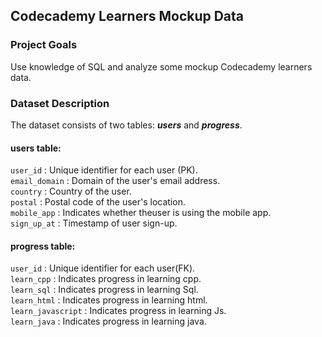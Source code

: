 ## Codecademy Learners Mockup Data 

### Project Goals 
Use knowledge of SQL and analyze some mockup Codecademy learners data.

### Dataset Description
The dataset consists of two tables: **_users_**  and **_progress_**.


#### **users table:**  

`user_id` : Unique identifier for each user (PK).   
`email_domain` : Domain of the user's email address.     
`country` : Country of the user.   
`postal` : Postal code of the user's location.  
`mobile_app` : Indicates whether theuser is using the mobile app.  
`sign_up_at` : Timestamp of user sign-up. 

#### **progress table:**   

`user_id` : Unique identifier for each user(FK).  
`learn_cpp` : Indicates progress in learning cpp.  
`learn_sql` : Indicates progress in learning Sql.  
`learn_html` : Indicates progress in learning html.  
`learn_javascript` : Indicates progress in learning Js.   
`learn_java` : Indicates progress in learning java.  
